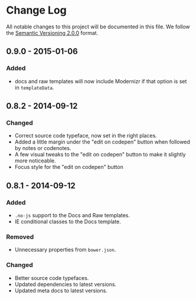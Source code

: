 # Change Log

All notable changes to this project will be documented in this file.
We follow the [Semantic Versioning 2.0.0](http://semver.org/) format.


## 0.9.0 - 2015-01-06

### Added
- docs and raw templates will now include Modernizr if that option is set in
  `templateData`.


## 0.8.2 - 2014-09-12

### Changed
- Correct source code typeface, now set in the right places.
- Added a little margin under the "edit on codepen" button when followed by
  notes or codenotes.
- A few visual tweaks to the "edit on codepen" button to make it slightly more
  noticeable.
- Focus style for the "edit on codepen" button


## 0.8.1 - 2014-09-12

### Added
- `.no-js` support to the Docs and Raw templates.
- IE conditional classes to the Docs template.

### Removed
- Unnecessary properties from `bower.json`.

### Changed
- Better source code typefaces.
- Updated dependencies to latest versions.
- Updated meta docs to latest versions.
